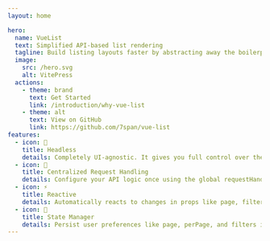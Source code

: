 ```yaml
---
layout: home

hero:
  name: VueList
  text: Simplified API-based list rendering
  tagline: Build listing layouts faster by abstracting away the boilerplate of API calls, pagination, and state management.
  image:
    src: /hero.svg
    alt: VitePress
  actions:
    - theme: brand
      text: Get Started
      link: /introduction/why-vue-list
    - theme: alt
      text: View on GitHub
      link: https://github.com/7span/vue-list
features:
  - icon: 🧠
    title: Headless
    details: Completely UI-agnostic. It gives you full control over the markup via scoped slots.
  - icon: 🔁
    title: Centralized Request Handling
    details: Configure your API logic once using the global requestHandler option.
  - icon: ⚡
    title: Reactive
    details: Automatically reacts to changes in props like page, filters, or params, and fetches updated data.
  - icon: 💾
    title: State Manager
    details: Persist user preferences like page, perPage, and filters in localStorage, or push them to an API.
---
```


